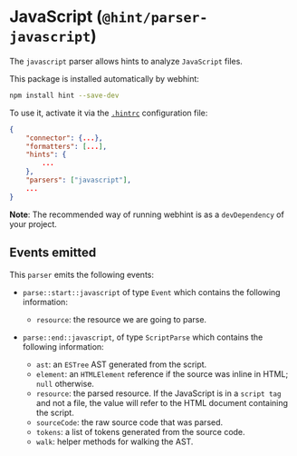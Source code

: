 # JavaScript (`@hint/parser-javascript`)

The `javascript` parser allows hints to analyze `JavaScript` files.

This package is installed automatically by webhint:

```bash
npm install hint --save-dev
```

To use it, activate it via the [`.hintrc`][hintrc] configuration file:

```json
{
    "connector": {...},
    "formatters": [...],
    "hints": {
        ...
    },
    "parsers": ["javascript"],
    ...
}
```

**Note**: The recommended way of running webhint is as a `devDependency` of
your project.

## Events emitted

This `parser` emits the following events:

* `parse::start::javascript` of type `Event` which contains the following
  information:

  * `resource`: the resource we are going to parse.

* `parse::end::javascript`, of type `ScriptParse` which contains the following
  information:

  * `ast`: an `ESTree` AST generated from the script.
  * `element`: an `HTMLElement` reference if the source was inline
    in HTML; `null` otherwise.
  * `resource`: the parsed resource. If the JavaScript is in
    a `script tag` and not a file, the value will refer to the
    HTML document containing the script.
  * `sourceCode`: the raw source code that was parsed.
  * `tokens`: a list of tokens generated from the source code.
  * `walk`: helper methods for walking the AST.

<!-- Link labels: -->

[hintrc]: https://webhint.io/docs/user-guide/configuring-webhint/summary/
